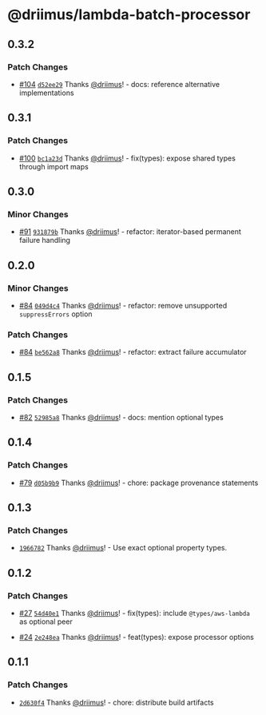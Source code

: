 # @driimus/lambda-batch-processor

## 0.3.2

### Patch Changes

- [#104](https://github.com/driimus/lambda-batch-processor/pull/104) [`d52ee29`](https://github.com/driimus/lambda-batch-processor/commit/d52ee29942706f0e3ef32b49bd87f21c74da3240) Thanks [@driimus](https://github.com/driimus)! - docs: reference alternative implementations

## 0.3.1

### Patch Changes

- [#100](https://github.com/driimus/lambda-batch-processor/pull/100) [`bc1a23d`](https://github.com/driimus/lambda-batch-processor/commit/bc1a23d756cde2df6eee625d145fe6e9037630bf) Thanks [@driimus](https://github.com/driimus)! - fix(types): expose shared types through import maps

## 0.3.0

### Minor Changes

- [#91](https://github.com/driimus/lambda-batch-processor/pull/91) [`931879b`](https://github.com/driimus/lambda-batch-processor/commit/931879b6b5b681a026b620c8b8e8cd7600dc228a) Thanks [@driimus](https://github.com/driimus)! - refactor: iterator-based permanent failure handling

## 0.2.0

### Minor Changes

- [#84](https://github.com/driimus/lambda-batch-processor/pull/84) [`049d4c4`](https://github.com/driimus/lambda-batch-processor/commit/049d4c4ed1bd31c6ac50857ff6af56b764d3806b) Thanks [@driimus](https://github.com/driimus)! - refactor: remove unsupported `suppressErrors` option

### Patch Changes

- [#84](https://github.com/driimus/lambda-batch-processor/pull/84) [`be562a8`](https://github.com/driimus/lambda-batch-processor/commit/be562a8fce5a37d8e6f9acb466fb93a510c503e3) Thanks [@driimus](https://github.com/driimus)! - refactor: extract failure accumulator

## 0.1.5

### Patch Changes

- [#82](https://github.com/driimus/lambda-batch-processor/pull/82) [`52985a8`](https://github.com/driimus/lambda-batch-processor/commit/52985a8c66643df821c5c3cdaf358ee24049f404) Thanks [@driimus](https://github.com/driimus)! - docs: mention optional types

## 0.1.4

### Patch Changes

- [#79](https://github.com/driimus/lambda-batch-processor/pull/79) [`d05b9b9`](https://github.com/driimus/lambda-batch-processor/commit/d05b9b9caf82c01fa80f530a6ce47accf1c7ef78) Thanks [@driimus](https://github.com/driimus)! - chore: package provenance statements

## 0.1.3

### Patch Changes

- [`1966782`](https://github.com/driimus/lambda-batch-processor/commit/1966782952d93ee1bde6022734b4427053773937) Thanks [@driimus](https://github.com/driimus)! - Use exact optional property types.

## 0.1.2

### Patch Changes

- [#27](https://github.com/driimus/lambda-batch-processor/pull/27) [`54d40e1`](https://github.com/driimus/lambda-batch-processor/commit/54d40e11d022971059914a7a3dd92333c9947b94) Thanks [@driimus](https://github.com/driimus)! - fix(types): include `@types/aws-lambda` as optional peer

- [#24](https://github.com/driimus/lambda-batch-processor/pull/24) [`2e248ea`](https://github.com/driimus/lambda-batch-processor/commit/2e248eaacd786af3f6829f36d9ac6073de5f9ced) Thanks [@driimus](https://github.com/driimus)! - feat(types): expose processor options

## 0.1.1

### Patch Changes

- [`2d630f4`](https://github.com/driimus/lambda-batch-processor/commit/2d630f490fbc2aa608528cb9f61e6c9c00ac546a) Thanks [@driimus](https://github.com/driimus)! - chore: distribute build artifacts
